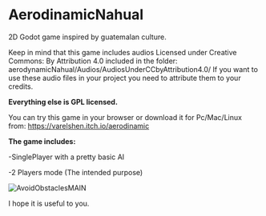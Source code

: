 # AerodinamicNahual
2D Godot game inspired by guatemalan culture.

Keep in mind that this game includes audios Licensed under Creative Commons: By Attribution 4.0 included in the folder: aerodynamicNahual/Audios/AudiosUnderCCbyAttribution4.0/
If you want to use these audio files in your project you need to attribute them to your credits.

**Everything else is GPL licensed.**

You can try this game in your browser or download it for Pc/Mac/Linux from: https://varelshen.itch.io/aerodinamic

**The game includes:**

-SinglePlayer with a pretty basic AI 

-2 Players mode (The intended purpose) 

![AvoidObstaclesMAIN](https://user-images.githubusercontent.com/85087404/196018956-ca2d12f7-c45b-43ea-be7e-dcfbdc51c1b1.gif)

I hope it is useful to you.

